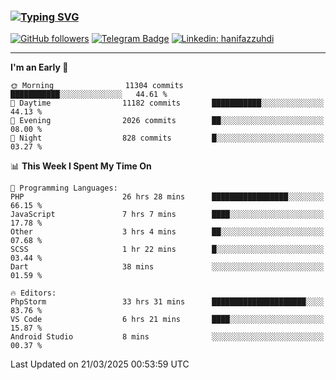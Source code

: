 ### [![Typing SVG](https://readme-typing-svg.herokuapp.com?font=lato&size=22&lines=Hi+There+👋)](https://git.io/typing-svg) 

[![GitHub followers](https://img.shields.io/github/followers/hanifazzuhdi?label=Follow&style=social)](https://github.com/hanifazzuhdi/?tab=follow) 
[![Telegram Badge](https://img.shields.io/badge/-hanif0198-blue?style=social&logo=telegram&link=https://www.t.me/hanif0198/)](https://www.t.me/hanif0198/) 
[![Linkedin: hanifazzuhdi](https://img.shields.io/badge/-hanifazzuhdi-blue?style=flat-square&logo=Linkedin&logoColor=white&link=https://www.linkedin.com/in/hanif-az-zuhdi-69688019b/)](https://www.linkedin.com/in/hanif-az-zuhdi-69688019b/) 

<hr/>

<!--START_SECTION:waka-->
**I'm an Early 🐤** 

```text
🌞 Morning                11304 commits       ███████████░░░░░░░░░░░░░░   44.61 % 
🌆 Daytime                11182 commits       ███████████░░░░░░░░░░░░░░   44.13 % 
🌃 Evening                2026 commits        ██░░░░░░░░░░░░░░░░░░░░░░░   08.00 % 
🌙 Night                  828 commits         █░░░░░░░░░░░░░░░░░░░░░░░░   03.27 % 
```


📊 **This Week I Spent My Time On** 

```text
💬 Programming Languages: 
PHP                      26 hrs 28 mins      █████████████████░░░░░░░░   66.15 % 
JavaScript               7 hrs 7 mins        ████░░░░░░░░░░░░░░░░░░░░░   17.78 % 
Other                    3 hrs 4 mins        ██░░░░░░░░░░░░░░░░░░░░░░░   07.68 % 
SCSS                     1 hr 22 mins        █░░░░░░░░░░░░░░░░░░░░░░░░   03.44 % 
Dart                     38 mins             ░░░░░░░░░░░░░░░░░░░░░░░░░   01.59 % 

🔥 Editors: 
PhpStorm                 33 hrs 31 mins      █████████████████████░░░░   83.76 % 
VS Code                  6 hrs 21 mins       ████░░░░░░░░░░░░░░░░░░░░░   15.87 % 
Android Studio           8 mins              ░░░░░░░░░░░░░░░░░░░░░░░░░   00.37 % 
```


 Last Updated on 21/03/2025 00:53:59 UTC
<!--END_SECTION:waka-->
